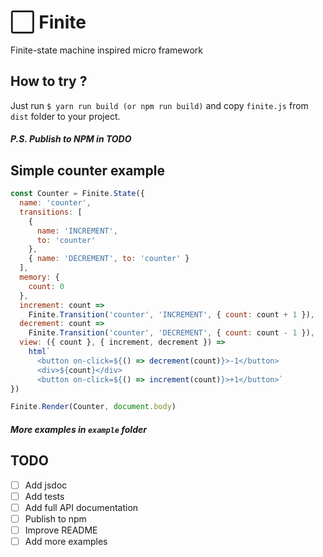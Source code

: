 # ⬜ Finite

Finite-state machine inspired micro framework

## How to try ?

Just run `$ yarn run build (or npm run build)` and copy `finite.js` from `dist` folder to your project.

##### P.S. Publish to NPM in TODO

## Simple counter example

```javascript
const Counter = Finite.State({
  name: 'counter',
  transitions: [
    {
      name: 'INCREMENT',
      to: 'counter'
    },
    { name: 'DECREMENT', to: 'counter' }
  ],
  memory: {
    count: 0
  },
  increment: count =>
    Finite.Transition('counter', 'INCREMENT', { count: count + 1 }),
  decrement: count =>
    Finite.Transition('counter', 'DECREMENT', { count: count - 1 }),
  view: ({ count }, { increment, decrement }) =>
    html`
      <button on-click=${() => decrement(count)}>-1</button>
      <div>${count}</div>
      <button on-click=${() => increment(count)}>+1</button>`
})

Finite.Render(Counter, document.body)
```

##### More examples in `example` folder

## TODO

- [ ] Add jsdoc
- [ ] Add tests
- [ ] Add full API documentation
- [ ] Publish to npm
- [ ] Improve README
- [ ] Add more examples
